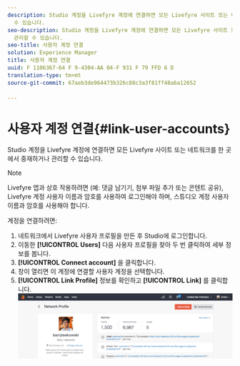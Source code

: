 ```yaml
---
description: Studio 계정을 Livefyre 계정에 연결하면 모든 Livefyre 사이트 또는 네트워크를 한 곳에서 중재하거나 관리할
  수 있습니다.
seo-description: Studio 계정을 Livefyre 계정에 연결하면 모든 Livefyre 사이트 또는 네트워크를 한 곳에서 중재하거나
  관리할 수 있습니다.
seo-title: 사용자 계정 연결
solution: Experience Manager
title: 사용자 계정 연결
uuid: F 1106367-64 F 9-4304-AA 04-F 931 F 79 FFD 6 D
translation-type: tm+mt
source-git-commit: 67aeb3de964473b326c88c3a3f81ff48a6a12652

---
```



# 사용자 계정 연결{#link-user-accounts}

Studio 계정을 Livefyre 계정에 연결하면 모든 Livefyre 사이트 또는 네트워크를 한 곳에서 중재하거나 관리할 수 있습니다.

>[!NOTE]
>
>Livefyre 앱과 상호 작용하려면 (예: 댓글 남기기, 첨부 파일 추가 또는 콘텐트 공유), Livefyre 계정 사용자 이름과 암호를 사용하여 로그인해야 하며, 스튜디오 계정 사용자 이름과 암호를 사용해야 합니다.

계정을 연결하려면:

1. 네트워크에서 Livefyre 사용자 프로필을 만든 후 Studio에 로그인합니다.
1. 이동한 **[!UICONTROL Users]** 다음 사용자 프로필을 찾아 두 번 클릭하여 세부 정보를 봅니다.
1. **[!UICONTROL Connect account]** 을 클릭합니다.
1. 창이 열리면 이 계정에 연결할 사용자 계정을 선택합니다.
1. **[!UICONTROL Link Profile]** 정보를 확인하고 **[!UICONTROL Link]** 를 클릭합니다. ![](assets/UsersConnectAccount-1024x311.png)

